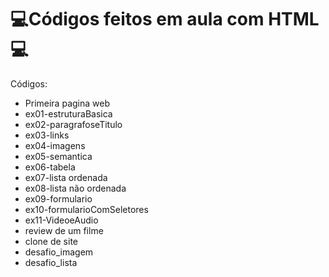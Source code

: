 # 💻Códigos feitos em aula com HTML💻

Códigos:

* Primeira pagina web
* ex01-estruturaBasica
* ex02-paragrafoseTitulo
* ex03-links
* ex04-imagens
* ex05-semantica
* ex06-tabela
* ex07-lista ordenada
* ex08-lista não ordenada
* ex09-formulario
* ex10-formularioComSeletores
* ex11-VideoeAudio
* review de um filme
* clone de site
* desafio_imagem
* desafio_lista
